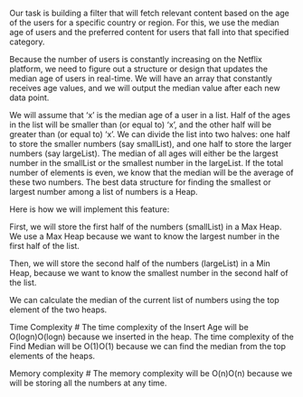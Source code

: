 Our task is building a filter that will fetch relevant content based on the age of the users for a specific country or region. For this, we use the median age of users and the preferred content for users that fall into that specified category.

Because the number of users is constantly increasing on the Netflix platform, we need to figure out a structure or design that updates the median age of users in real-time. We will have an array that constantly receives age values, and we will output the median value after each new data point.

We will assume that ‘x’ is the median age of a user in a list. Half of the ages in the list will be smaller than (or equal to) ‘x’, and the other half will be greater than (or equal to) ‘x’. We can divide the list into two halves: one half to store the smaller numbers (say smallList), and one half to store the larger numbers (say largeList). The median of all ages will either be the largest number in the smallList or the smallest number in the largeList. If the total number of elements is even, we know that the median will be the average of these two numbers. The best data structure for finding the smallest or largest number among a list of numbers is a Heap.

Here is how we will implement this feature:

First, we will store the first half of the numbers (smallList) in a Max Heap. We use a Max Heap because we want to know the largest number in the first half of the list.

Then, we will store the second half of the numbers (largeList) in a Min Heap, because we want to know the smallest number in the second half of the list.

We can calculate the median of the current list of numbers using the top element of the two heaps.


Time Complexity #
The time complexity of the Insert Age will be O(logn)O(logn) because we inserted in the heap. The time complexity of the Find Median will be O(1)O(1) because we can find the median from the top elements of the heaps.

Memory complexity #
The memory complexity will be O(n)O(n) because we will be storing all the numbers at any time.